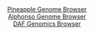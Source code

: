 <div id="Pineapple_Genome_Browser" align="center">
  <a href="https://igv.org/app/?sessionURL=blob:zZJdT9swGEb_iyWmTUqTOJ9NJDS1rLSsQBksLRShyEmc1MOxje1.0Kr_fR7atBsm0YtNk3Jhv3Li5zk5O7DCUhHOQAo8G4Y2hMACasHXN6gVFF.iFiuQ1ogqbAGJaywxKzFId6BGSqPs.ty8udBaqNRxiBadFrGG28q3UYu2nKG1skveOiecUlRwiTSXyulLtOIOaVadNS6QELa527dDp0IaOYiKBWeKOwKzJl.b7.W_RnmDGW9x3i6pJi8BcpPHZKzsGn3szW56ZYmVGuPns.q4Nz7rTf1BNh9GJ_NsMppl0ezdDWkY0kuJj.Hm7sg7Hc.PvH6bZZ8FmpptfVeXwfCqf62K7pH_6d1gI4jE6hjGsOsnQRT5Bg9hFd78T83NQw5sPx5lehqaxvR2.y0ePT1FJ7PNhWHhe6MtDl7tHoC9BSgvl8YIUC5knELX8t3ICr2o82MJu5brJoaQ5ASk9w8W0BKVj.b4_Q7oZ2G8AQo_LV8UsgCXFZYg7SSuG8Mk8cIgDtwkgXtrB5aS_j28p9l1Ertez_OivCZUG6mrXDGhbMSYvSpru9keyDNqJoNSUHU.HhiIAZksxoshHkxnF1fy8Q80LWAuf_mJpupbMv0T994SxNbFocJ9geJrRXzSH84vu5Pz5hb6cRGexmGZvYonNGUPQ1Nz2SJtzpuJ2f70bYUkQUybwYooUhBK9PPMUORrkELPN9qCklNuPASyKd67lmvB0P3wW09__7D_Dg--">Pineapple Genome Browser</a>
</div>
<div id="Alphonso_Genome_Browser" align="center">
  <a href="https://igv.org/app/?sessionURL=blob:zZNda9swFIb_i6BlA8eW5DquDWUkrdt1adMtwcuaUoxiy44aW3Il2c4H.e_TysZuVmguNgYCSYcjnfe8erQDLZWKCQ5CgG3k2QgBC6il6Kakqks6JhVVIMxJqagFJM2ppDylINyBnChN4smNObnUulah4zBd9yrCC2Er1yYV2QpOOmWnonLORVmShZBEC6mcoSStcFjR9jq6IHVtm9qu7TkZ0cQhZb0UXAmnprxIOnNf8iuUFJSLiiZVU2r2IiAxeozGzM7Jh8FsOkhTqtSIbq6zs8HoevDVjeL5Vf98Ht99nMX92fGUFZzoRtIzyY_w5ZXnD6_UfHW_ngab7PPdPZtqHLXpkXtxHK1rJqk6Qz46dYOTvoeNNYxndP0_dW0GO7DzLwyt6REeDm4xZjerxixpHsOn2.W3YDha_bF3F.wtUIq0MTSAdCn9EEHLhX3Lw_3ejyU6tSAMjENSMBA.PFpAS5KuTPrDDuhNbZgBij43L_hYQMiMShD2Agh9FATYO_FPYBCgvbUDjSz_nr2X8STwIR5g3E9yVmoDdJYoXiubcG63aW4X2wP9rFZRnI6V70YID5ttd0FvJtG1v9Vz.IqXFjClX57QNPoWRf.EvLcIsfXiUNxEOl7kK_PZuktVmamIn4MygvWn7S2Nn6JXLTrMnlzIimiTbyJm.5O4lkhGuDaBlim2YCXTm5lxUnQgRNg14IJUlMKQCGSxeActaCEPvv8NqLt_3H8H">Alphonso Genome Browser</a>
</div>


<div id="DAF_Genomics_Browser" align="center">
  <a href="https://igv.org/app/?sessionURL=blob:tZFra9swFIb_iyD95Jtkx64NYTjpJVmXjSX1jFNKOLPlxKstuZKcpA357xNex2CjjEEHkpA4l_fVeY5oR4WsOEMRIhYeWhgjA8kt3y.haWv6ERoqUVRCLamBBC2poCynKDqiEqSCZPFBV26VamVk2wWU5oYy3lS5tKRrQWtK3qkt1akmsaCBZ85gL62cNzpZgQ11u.VMchvynEppOnZL2Wa9B338jK37lnTddLWqetW1NqGNFVYJ2m3FCnr4i5H_oKxX9S5Ol3Fff0OfZsUovpnFX9zLZHXtT1bJp2ma.OnZstowUJ2goyw7TD6Tb7PxPHnOIHu4GL6_3bkDMt4xlQ3ci7PLQ1sJKkc4wOdu6AWuj04GqnneaQgo3wocYc8IyLlBPM98ubpDX09B8ApFd_cGUgLyB51.d0TqqdWokKSPXU_NQFwUVKDIDB0nwGFIhl7gOWGIT8YRdaJ.Y5ZXySIMHBIT4ltfodH6ZVX3A9RCfwbfCuRvnfX.V1BNejtfLYIBuTo4eDrH195irCZskw4fp8kroAz06sdKLhpQOvTj.YIFaq3XUKZ.cXFP96fv">DAF Genomics Browser</a>
</div>
